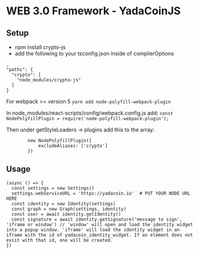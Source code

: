 # WEB 3.0 Framework - YadaCoinJS

## Setup
 - npm install crypto-js
 - add the following to your tsconfig.json inside of compilerOptions
```
,
"paths": {
  "crypto": [
    "node_modules/crypto-js"
  ]
}
```
For webpack >= version 5
`yarn add node-polyfill-webpack-plugin`

In node_modules/react-scripts/config/webpack.config.js add:
`const NodePolyfillPlugin = require('node-polyfill-webpack-plugin');`

Then under getStyleLoaders -> plugins add this to the array:
```
		new NodePolyfillPlugin({
			excludeAliases: ['crypto']
		})
```

## Usage
```
(async () => {
  const settings = new Settings()
  settings.webServiceURL = 'https://yadacoin.io'  # PUT YOUR NODE URL HERE
  const identity = new Identity(settings)
  const graph = new Graph(settings, identity)
  const user = await identity.getIdentity()
  const signature = await identity.getSignature('message to sign', 'iframe or window') // 'window' will open and load the identity widget into a popup window. 'iframe' will load the identity widget in an iframe with the id of yadacoin_identity_widget. If an element does not exist with that id, one will be created.
})
```
